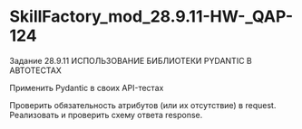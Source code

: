 # SkillFactory_mod_28.9.11-HW-_QAP-124

Задание 28.9.11
ИСПОЛЬЗОВАНИЕ БИБЛИОТЕКИ PYDANTIC В АВТОТЕСТАХ


Применить Pydantic в своих API-тестах

Проверить обязательность атрибутов (или их отсутствие) в request.
Реализовать и проверить схему ответа response.

